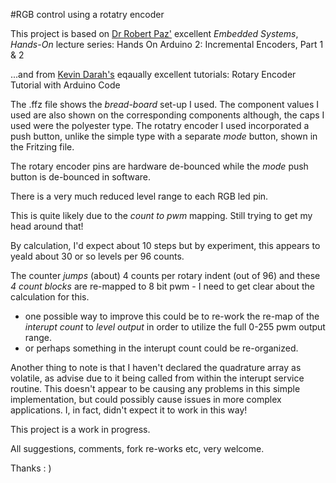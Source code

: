 #RGB control using a rotatry encoder

This project is based on [Dr Robert Paz'](https://www.youtube.com/user/DrZAP42/feed) excellent *Embedded Systems*, *Hands-On* lecture series: Hands On Arduino 2: Incremental Encoders, Part 1 & 2

...and from [Kevin Darah's](https://www.youtube.com/user/kdarrah1234/featured) eqaually excellent tutorials: Rotary Encoder Tutorial with Arduino Code

The .ffz file shows the *bread-board* set-up I used. The component values I used are also shown on the corresponding components although, the caps I used were the polyester type.
The rotatry encoder I used incorporated a push button, unlike the simple type with a separate *mode* button, shown in the Fritzing file.

The rotary encoder pins are hardware de-bounced while the *mode* push button is de-bounced in software.

There is a very much reduced level range to each RGB led pin.
 
This is quite likely due to the *count to pwm* mapping. Still trying to get my head around that!

By calculation, I'd expect about 10 steps but by experiment, this appears to yeald about 30 or so levels per 96 counts.

The counter *jumps* (about) 4 counts per rotary indent (out of 96) and these *4 count blocks* are re-mapped to 8 bit pwm - I need to get clear about the calculation for this.

- one possible way to improve this could be to re-work the re-map of the *interupt count* to *level output* in order to utilize the full 0-255 pwm output range.
- or perhaps something in the interupt count could be re-organized.

Another thing to note is that I haven't declared the quadrature array as volatile, as advise due to it being called from within the interupt service routine. This doesn't appear to be causing any problems in this simple implementation, but could possibly cause issues in more complex applications. I, in fact, didn't expect it to work in this way!

  
This project is a work in progress.

All suggestions, comments, fork re-works etc, very welcome.

Thanks : )
